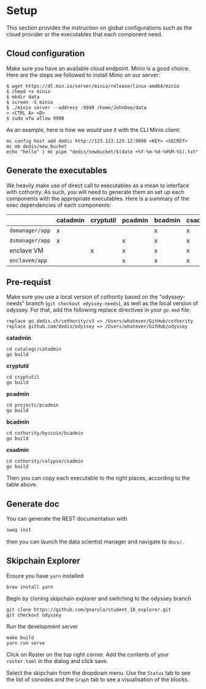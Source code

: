 # Setup

This section provides the instruction on global configurations such as
the cloud provider or the executables that each component need.

## Cloud configuration

Make sure you have an available cloud endpoint. Minio is a good choice.
Here are the steps we followed to install Minio on our server:

```
$ wget https://dl.min.io/server/minio/release/linux-amd64/minio
$ chmod +x minio
$ mkdir data
$ screen -S minio
$ ./minio server --address :9990 /home/JohnDoe/data
> <CTRL A> <D>
$ sudo ufw allow 9990
```

As an example, here is how we would use it with the CLI Minio client:

```
mc config host add dedis http://123.123.123.12:9990 <KEY> <SECRET>
mc mb dedis/new_bucket
echo "hello" | mc pipe "dedis/newbucket/$(date +%Y-%m-%d-%H%M-%S).txt"
```

## Generate the executables

We heavily make use of direct call to executables as a mean to interface
with cothority. As such, you will need to generate them an set up each
components with the appropriate executables. Here is a summary of the
exec dependencies of each components:

|               |catadmin|cryptutil|pcadmin|bcadmin|csadmin|
|---------------|--------|---------|-------|-------|-------|
|`domanager/app`| x      |         |       | x     | x     |
|`dsmanager/app`| x      |         | x     | x     | x     |
|enclave VM     |        | x       | x     | x     | x     |
|`enclavem/app` |        |         | x     | x     | x     |


## Pre-requist

Make sure you use a local version of cothority based on the
"odyssey-needs" branch (`git checkout odyssey-needs`), as well as the
local version of odyssey. For that, add the following replace directives
in your `go.mod` file:

```
replace go.dedis.ch/cothority/v3 => /Users/whatever/GitHub/cothority
replace github.com/dedis/odyssey => /Users/whatever/GitHub/odyssey
```

**catadmin**

```
cd catalogc/catadmin
go build
```

**cryptutil**

```
cd cryptutil
go build
```

**pcadmin**

```
cd projectc/pcadmin
go build
```

**bcadmin**

```
cd cothority/byzcoin/bcadmin
go build
```

**csadmin**

```
cd cothority/calypso/csadmin
go build
```

Then you can copy each executable to the right places, according to the
table above.

## Generate doc

You can generate the REST documentation with

```bash
swag init
```

then you can launch the data scientist manager and navigate to `docs/`.

## Skipchain Explorer

Ensure you have `yarn` installed

```
brew install yarn
```

Begin by cloning skipchain explorer and switching to the odyssey branch

```
git clone https://github.com/gnarula/student_18_explorer.git
git checkout odyssey
```

Run the development server

```
make build
yarn run serve
```

Click on Roster on the top right corner. Add the contents of your `roster.toml` in the dialog and click save.

Select the skipchain from the dropdown menu. Use the `Status` tab to see the list of conodes and the `Graph` tab to see a visualisation of the blocks.
